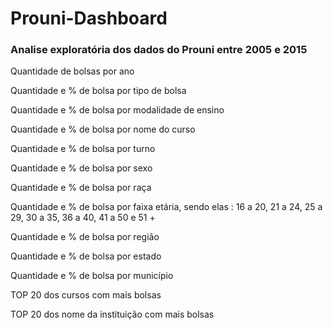 # Prouni-Dashboard
### Analise exploratória dos dados do Prouni entre 2005 e 2015


Quantidade de bolsas por ano 

Quantidade e % de bolsa por tipo de bolsa

Quantidade e % de bolsa por modalidade de ensino

Quantidade e % de bolsa por nome do curso

Quantidade e % de bolsa por turno

Quantidade e % de bolsa por sexo

Quantidade e % de bolsa por raça

Quantidade e % de bolsa por faixa etária, sendo elas : 16 a 20, 21 a 24, 25 a 29, 30 a 35, 36 a 40, 41 a 50 e 51 +  

Quantidade e % de bolsa por região 

Quantidade e % de bolsa por estado

Quantidade e % de bolsa por município

TOP 20 dos cursos com mais bolsas

TOP 20 dos nome da instituição com mais bolsas


